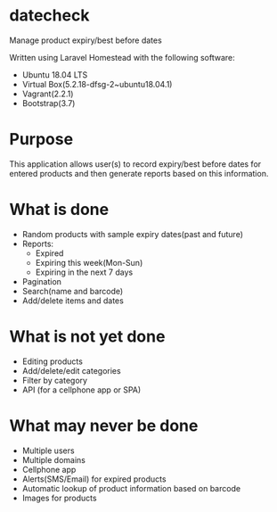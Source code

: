 # datecheck
Manage product expiry/best before dates

Written using Laravel Homestead with the following software:

* Ubuntu 18.04 LTS
* Virtual Box(5.2.18-dfsg-2~ubuntu18.04.1)
* Vagrant(2.2.1)
* Bootstrap(3.7)

# Purpose
This application allows user(s) to record expiry/best before dates for entered products and then generate reports based on this information.

# What is done
* Random products with sample expiry dates(past and future)
* Reports:
  * Expired
  * Expiring this week(Mon-Sun)
  * Expiring in the next 7 days
* Pagination
* Search(name and barcode)
* Add/delete items and dates

# What is not yet done
* Editing products
* Add/delete/edit categories
* Filter by category
* API (for a cellphone app or SPA)

# What may never be done
* Multiple users
* Multiple domains
* Cellphone app
* Alerts(SMS/Email) for expired products
* Automatic lookup of product information based on barcode
* Images for products
